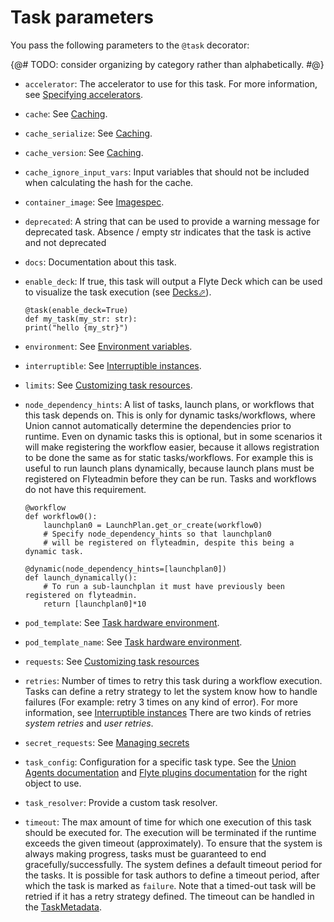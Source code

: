 # Task parameters

You pass the following parameters to the `@task` decorator:

{@# TODO: consider organizing by category rather than alphabetically. #@}

* `accelerator`: The accelerator to use for this task.
  For more information, see [Specifying accelerators](https://docs.flyte.org/en/latest/api/flytekit/extras.accelerators.html#specifying-accelerators).
* `cache`: See [Caching](../caching).
* `cache_serialize`: See [Caching](../caching).
* `cache_version`: See [Caching](../caching).
* `cache_ignore_input_vars`: Input variables that should not be included when calculating the hash for the cache.
* `container_image`: See [Imagespec](./task-software-environment/imagespec.md).
* `deprecated`: A string that can be used to provide a warning message for deprecated task.
  Absence / empty str indicates that the task is active and not deprecated
* `docs`: Documentation about this task.
* `enable_deck`: If true, this task will output a Flyte Deck which can be used to visualize the task execution
  (see [Decks&#x2B00;](https://docs.flyte.org/en/latest/user_guide/development_lifecycle/decks.html#id1)).
  ```{code-block} python
  @task(enable_deck=True)
  def my_task(my_str: str):
  print("hello {my_str}")
  ```
* `environment`: See [Environment variables](./task-software-environment/environment-variables.md).
* `interruptible`: See [Interruptible instances](./task-hardware-environment/interruptible-instances.md).
* `limits`: See [Customizing task resources](./task-hardware-environment/customizing-task-resources.md).
* `node_dependency_hints`: A list of tasks, launch plans, or workflows that this task depends on.
  This is only for dynamic tasks/workflows, where Union cannot automatically determine the dependencies prior to runtime.
  Even on dynamic tasks this is optional, but in some scenarios it will make registering the workflow easier,
  because it allows registration to be done the same as for static tasks/workflows.
  For example this is useful to run launch plans dynamically, because launch plans must be registered on Flyteadmin before they can be run.
  Tasks and workflows do not have this requirement.
    ```{code-block} python
    @workflow
    def workflow0():
        launchplan0 = LaunchPlan.get_or_create(workflow0)
        # Specify node_dependency_hints so that launchplan0
        # will be registered on flyteadmin, despite this being a dynamic task.

    @dynamic(node_dependency_hints=[launchplan0])
    def launch_dynamically():
        # To run a sub-launchplan it must have previously been registered on flyteadmin.
        return [launchplan0]*10
    ```

* `pod_template`: See [Task hardware environment](./task-hardware-environment/index.md#pod_template-and-pod_template_name-task-parameters).

* `pod_template_name`: See [Task hardware environment](./task-hardware-environment/index.md#pod_template-and-pod_template_name-task-parameters).

* `requests`: See [Customizing task resources](./task-hardware-environment/customizing-task-resources.md)

* `retries`: Number of times to retry this task during a workflow execution.
  Tasks can define a retry strategy to let the system know how to handle failures (For example: retry 3 times on any kind of error).
  For more information, see [Interruptible instances](./task-hardware-environment/interruptible-instances.md)
  There are two kinds of retries *system retries* and *user retries*.

* `secret_requests`: See [Managing secrets](../../development-cycle/managing-secrets.md)

* `task_config`: Configuration for a specific task type.
  See the [Union Agents documentation](../../integrations/agents/index.md) and
  [Flyte plugins documentation](https://docs.flyte.org/en/latest/flytesnacks/integrations.html) for the right object to use.

* `task_resolver`: Provide a custom task resolver.

* `timeout`: The max amount of time for which one execution of this task should be executed for.
  The execution will be terminated if the runtime exceeds the given timeout (approximately).
  To ensure that the system is always making progress, tasks must be guaranteed to end gracefully/successfully.
  The system defines a default timeout period for the tasks.
  It is possible for task authors to define a timeout period, after which the task is marked as `failure`.
  Note that a timed-out task will be retried if it has a retry strategy defined.
  The timeout can be handled in the
  [TaskMetadata](https://docs.flyte.org/projects/flytekit/en/latest/generated/flytekit.TaskMetadata.html?highlight=retries.md#flytekit.TaskMetadata).
